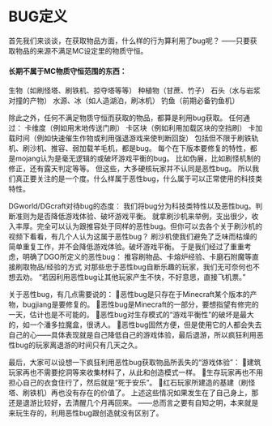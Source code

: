 <!-- docs/basic/information/bugDefinition.md-->

# BUG定义

首先我们来谈谈，在获取物品方面，什么样的行为算利用了bug呢？
——只要获取物品的来源不满足MC设定里的物质守恒。

#### 长期不属于MC物质守恒范围的东西：
生物（如刷怪塔、刷铁机、掠夺塔等等）		种植物（甘蔗、竹子）
石头（水与岩浆对撞的产物）					水源、冰（如人造湖泊，刷冰机）
钓鱼（前期必备钓鱼机）

除此之外，任何不满足物质守恒而获取的物品，都算是利用bug获取。
任何通过：	卡维度（例如用末地传送门刷）	卡区块（例如利用加载区块的空挡刷）
卡加载时间（例如快速催生作物或利用强退游戏来使判断回旋）
包括但不限于刷铁轨机、刷沙机、推容、弱加载羊毛机，都是bug。
每个在下版本要修复的特性，都是mojang认为是毫无逻辑的或破坏游戏平衡的bug。
比如伪展，比如刷怪机制的修正，还有露天判定等等。
但这些，大多硬核玩家并不认同是恶性bug。
所以我们真正要关注的是一个度。什么样属于恶性bug，什么属于可以正常使用的科技类特性。

DGworld/DGcraft对待bug的态度：
我们将bug分为科技类特性以及恶性bug。判断准则为是否降低游戏体验、破坏游戏平衡。
就拿刷沙机来举例，支出很少，收入丰厚。完全可以认为跟推容处于同样的恶性bug。但你可以去各个关于刷沙机的视频下看看，有几个人认为这属于恶性bug？
刷沙机使我们避免了乏味而枯燥的简单重复工作，并不会降低游戏体验。破坏游戏平衡。
于是我们经过了重重考虑，明确了DGO所定义的恶性bug：
推容刷物品、卡熔炉经验、卡磨石附魔等直接刷取物品/经验的方式
对那些忠于恶性bug自断乐趣的玩家，我们无可奈何也不想去劝。
“若因利用恶性bug让其他玩家产生不快，不好意思，直接飞机票。”

关于恶性bug，有几点需要说的：
恶性bug是只存在于Minecraft某个版本的产物，bugjiang是要修复的。
恶性bug是Minecraft的一部分，要想指望有修完的一天，估计也是不可能的。
恶性bug对生存模式的“游戏平衡性”的破坏是最大的，如一个潘多拉魔盒，很诱人。
恶性bug固然方便，但是使用它的人都会失去自己的心——具体表现就是自己降低自己的游戏体验，最后退游，所以疯狂利用恶性bug的玩家离退游的时间只有几天之久。

最后，大家可以设想一下疯狂利用恶性bug获取物品所丢失的“游戏体验”：
建筑玩家再也不需要挖洞等来收集材料了，从此和创造模式一样。
生存玩家再也不用担心自己的衣食住行了，然后就是“死于安乐”。
红石玩家所建造的基建（刷怪塔、刷铁机）再也没有存在的价值了。
上述这些情况如果发生在了自己身上，那还是退游比较好，去清醒几个月再回来。
——总而言之要有自知之明，本来就是来玩生存的，利用恶性bug跟创造就没有区别了。
